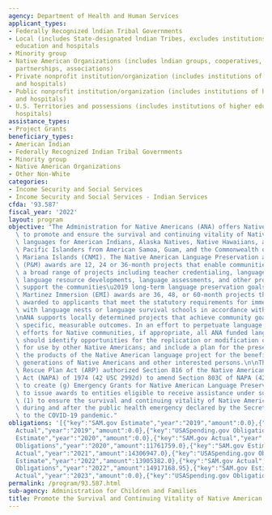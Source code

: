 ```yaml
---
agency: Department of Health and Human Services
applicant_types:
- Federally Recognized lndian Tribal Governments
- Local (includes State-designated lndian Tribes, excludes institutions of higher
  education and hospitals
- Minority group
- Native American Organizations (includes lndian groups, cooperatives, corporations,
  partnerships, associations)
- Private nonprofit institution/organization (includes institutions of higher education
  and hospitals)
- Public nonprofit institution/organization (includes institutions of higher education
  and hospitals)
- U.S. Territories and possessions (includes institutions of higher education and
  hospitals)
assistance_types:
- Project Grants
beneficiary_types:
- American Indian
- Federally Recognized Indian Tribal Governments
- Minority group
- Native American Organizations
- Other Non-White
categories:
- Income Security and Social Services
- Income Security and Social Services - Indian Services
cfda: '93.587'
fiscal_year: '2022'
layout: program
objective: "The Administration for Native Americans (ANA) offers Native Language programs\
  \ to promote and ensure the survival and continuing vitality of Native American\
  \ languages for American Indians, Alaska Natives, Native Hawaiians, and Native American\
  \ Pacific Islanders from American Samoa, Guam, and the Commonwealth of the Northern\
  \ Mariana Islands (CNMI). The Native American Language Preservation and Maintenance\
  \ (P&M) awards are 12, 24 or 36-month projects that enable communities to conduct\
  \ a broad range of projects including teacher credentialing, language instruction,\
  \ language resource developments, language assessments, and other projects that\
  \ support the communities\u2019 long-term language preservation goals. The Esther\
  \ Martinez Immersion (EMI) awards are 36, 48, or 60-month projects that will be\
  \ awarded to applicants that meet the statutory requirements for immersion projects\
  \ with language nests or language survival schools in accordance with 42 USC 2991b-3(c)(7)\n\
  \nANA supports locally determined projects that achieve community goals through\
  \ specific, measurable outcomes. In an effort to perpetuate language preservation\
  \ efforts for Native communities, if appropriate, all ANA funded language projects\
  \ should identify opportunities for the replication or modification of such project\
  \ for use by other Native Americans; and include a plan for the preservation of\
  \ the products of the Native American language project for the benefit of future\
  \ generations of Native Americans and other interested persons.\n\nThe American\
  \ Rescue Plan Act (ARP) authorized Section 816 of the Native Americans Programs\
  \ Act (NAPA) of 1974 (42 USC 2992d) to amend Section 803C of NAPA (42 USC 2991b-3)\
  \ to create (g) Emergency Grants for Native American Language Preservation and Maintenance\
  \ to issue awards to entities eligible to receive assistance under subsection (a)\
  \ (1) to ensure the survival and continuing vitality of Native American languages\
  \ during and after the public health emergency declared by the Secretary with respect\
  \ to the COVID-19 pandemic."
obligations: '[{"key":"SAM.gov Estimate","year":"2019","amount":0.0},{"key":"SAM.gov
  Actual","year":"2019","amount":0.0},{"key":"USASpending.gov Obligations","year":"2019","amount":11841007.0},{"key":"SAM.gov
  Estimate","year":"2020","amount":0.0},{"key":"SAM.gov Actual","year":"2020","amount":11761759.0},{"key":"USASpending.gov
  Obligations","year":"2020","amount":11761759.0},{"key":"SAM.gov Estimate","year":"2021","amount":13625000.0},{"key":"SAM.gov
  Actual","year":"2021","amount":14306947.0},{"key":"USASpending.gov Obligations","year":"2021","amount":33470960.94},{"key":"SAM.gov
  Estimate","year":"2022","amount":13905382.0},{"key":"SAM.gov Actual","year":"2022","amount":15761531.0},{"key":"USASpending.gov
  Obligations","year":"2022","amount":14917168.95},{"key":"SAM.gov Estimate","year":"2023","amount":17700646.0},{"key":"SAM.gov
  Actual","year":"2023","amount":0.0},{"key":"USASpending.gov Obligations","year":"2023","amount":13568611.02}]'
permalink: /program/93.587.html
sub-agency: Administration for Children and Families
title: Promote the Survival and Continuing Vitality of Native American Languages
---
```

